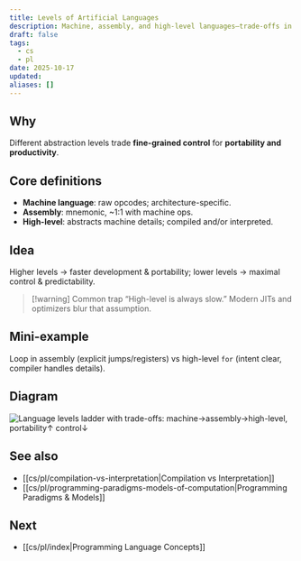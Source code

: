 ```yaml
---
title: Levels of Artificial Languages
description: Machine, assembly, and high-level languages—trade-offs in control, portability, and abstraction.
draft: false
tags:
  - cs
  - pl
date: 2025-10-17
updated:
aliases: []
---
```

## Why
Different abstraction levels trade **fine-grained control** for **portability and productivity**.

## Core definitions
- **Machine language**: raw opcodes; architecture-specific.
- **Assembly**: mnemonic, ~1:1 with machine ops.
- **High-level**: abstracts machine details; compiled and/or interpreted.

## Idea
Higher levels → faster development & portability; lower levels → maximal control & predictability.

> [!warning] Common trap
> “High-level is always slow.” Modern JITs and optimizers blur that assumption.

## Mini-example
Loop in assembly (explicit jumps/registers) vs high-level `for` (intent clear, compiler handles details).

## Diagram
![Language levels ladder with trade-offs: machine→assembly→high-level, portability↑ control↓](/cs/pl/assets/language-levels-tradeoffs.svg "Abstraction ladder and trade-offs")

## See also
- [[cs/pl/compilation-vs-interpretation|Compilation vs Interpretation]]
- [[cs/pl/programming-paradigms-models-of-computation|Programming Paradigms & Models]]

## Next
- [[cs/pl/index|Programming Language Concepts]]